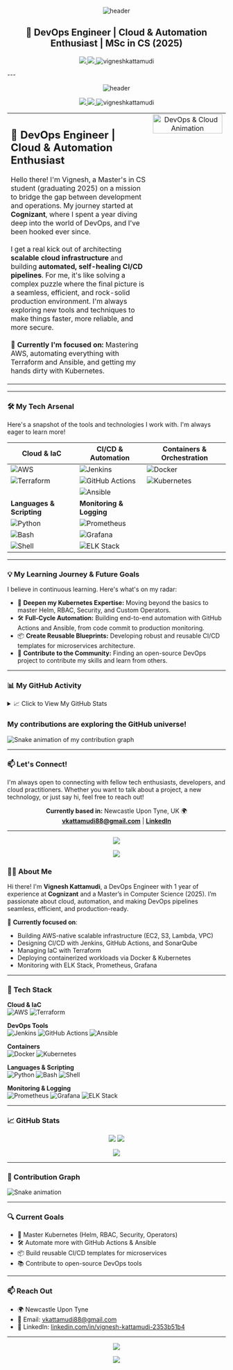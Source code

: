 <!-- Banner Header -->
<p align="center">
  <img src="https://capsule-render.vercel.app/api?type=waving&color=0:FF5F6D,100:FFC371&height=120&section=header&text=Hi%20👋%2C%20I'm%20Vignesh%20Kattamudi!&fontSize=40&fontColor=2c3e50" alt="header"/>
</p>

<h2 align="center">🚀 DevOps Engineer | Cloud & Automation Enthusiast | MSc in CS (2025)</h2>

<p align="center">
  <a href="https://linkedin.com/in/vignesh-kattamudi-2353b51b4" target="_blank">
    <img src="https://img.shields.io/badge/LinkedIn-%230077B5.svg?style=for-the-badge&logo=linkedin&logoColor=white"/>
  </a>
  <a href="mailto:vkattamudi88@gmail.com">
    <img src="https://img.shields.io/badge/Email-D14836.svg?style=for-the-badge&logo=gmail&logoColor=white"/>
  </a>
  <img src="https://komarev.com/ghpvc/?username=vigneshkattamudi&label=Profile%20Views&color=0e75b6&style=flat" alt="vigneshkattamudi" />
</p>

---<!-- 
नमस्ते (Namaste)! Welcome to my digital workshop.
-->

<!-- Banner: Kept your awesome waving banner! -->
<p align="center">
  <img src="https://capsule-render.vercel.app/api?type=waving&color=0:FF5F6D,100:FFC371&height=120§ion=header&text=Hi%20👋%2C%20I'm%20Vignesh%20Kattamudi!&fontSize=40&fontColor=2c3e50" alt="header"/>
</p>

<!-- Socials & Profile Views: Centered for a clean look -->
<p align="center">
  <a href="https://linkedin.com/in/vignesh-kattamudi-2353b51b4" target="_blank">
    <img src="https://img.shields.io/badge/LinkedIn-%230077B5.svg?style=for-the-badge&logo=linkedin&logoColor=white"/>
  </a>
  <a href="mailto:vkattamudi88@gmail.com">
    <img src="https://img.shields.io/badge/Email-D14836.svg?style=for-the-badge&logo=gmail&logoColor=white"/>
  </a>
  <img src="https://komarev.com/ghpvc/?username=vigneshkattamudi&label=Profile%20Views&color=0e75b6&style=flat-square" alt="vigneshkattamudi" />
</p>

<!-- Two-Column Intro: Narrative on the left, dynamic GIF on the right -->
<table>
  <tr>
    <td width="65%" valign="top">
      <h2 align="left">🚀 DevOps Engineer | Cloud & Automation Enthusiast</h2>
      <p align="left">
        Hello there! I'm Vignesh, a Master's in CS student (graduating 2025) on a mission to bridge the gap between development and operations. My journey started at <strong>Cognizant</strong>, where I spent a year diving deep into the world of DevOps, and I've been hooked ever since.
        <br/><br/>
        I get a real kick out of architecting <strong>scalable cloud infrastructure</strong> and building <strong>automated, self-healing CI/CD pipelines</strong>. For me, it's like solving a complex puzzle where the final picture is a seamless, efficient, and rock-solid production environment. I'm always exploring new tools and techniques to make things faster, more reliable, and more secure.
        <br/><br/>
        🧠 <strong>Currently I'm focused on:</strong> Mastering AWS, automating everything with Terraform and Ansible, and getting my hands dirty with Kubernetes.
      </p>
    </td>
    <td width="35%" align="center" valign="top">
      <!-- You can find more cool GIFs at https://giphy.com/search/programming -->
      <img src="https://media.giphy.com/media/LmNwrBhejkK9EFP504/giphy.gif" alt="DevOps & Cloud Animation" width="100%"/>
    </td>
  </tr>
</table>

---

### 🛠️ My Tech Arsenal

Here's a snapshot of the tools and technologies I work with. I'm always eager to learn more!

<!-- Tech Stack in a clean table format -->
| Cloud & IaC                                                                                                                                                             | CI/CD & Automation                                                                                                                                                                                                                                | Containers & Orchestration                                                                                                                                                                 |
| ----------------------------------------------------------------------------------------------------------------------------------------------------------------------- | ------------------------------------------------------------------------------------------------------------------------------------------------------------------------------------------------------------------------------------------------- | ------------------------------------------------------------------------------------------------------------------------------------------------------------------------------------------ |
| ![AWS](https://img.shields.io/badge/AWS-%23232F3E.svg?style=for-the-badge&logo=amazon-aws&logoColor=white)                                                               | ![Jenkins](https://img.shields.io/badge/Jenkins-%232C5263.svg?style=for-the-badge&logo=jenkins&logoColor=white)                                                                                                                                   | ![Docker](https://img.shields.io/badge/Docker-%230db7ed.svg?style=for-the-badge&logo=docker&logoColor=white)                                                                                |
| ![Terraform](https://img.shields.io/badge/Terraform-%235835CC.svg?style=for-the-badge&logo=terraform&logoColor=white)                                                     | ![GitHub Actions](https://img.shields.io/badge/GitHub_Actions-%232C5263.svg?style=for-the-badge&logo=github-actions&logoColor=white)                                                                                                              | ![Kubernetes](https://img.shields.io/badge/Kubernetes-%23326ce5.svg?style=for-the-badge&logo=kubernetes&logoColor=white)                                                                    |
|                                                                                                                                                                         | ![Ansible](https://img.shields.io/badge/Ansible-%23000000.svg?style=for-the-badge&logo=ansible&logoColor=white)                                                                                                                                    |                                                                                                                                                                                            |
| **Languages & Scripting**                                                                                                                                               | **Monitoring & Logging**                                                                                                                                                                                                                          |                                                                                                                                                                                            |
| ![Python](https://img.shields.io/badge/Python-%233776AB.svg?style=for-the-badge&logo=python&logoColor=white)                                                              | ![Prometheus](https://img.shields.io/badge/Prometheus-E6522C?style=for-the-badge&logo=prometheus&logoColor=white)                                                                                                                                 |                                                                                                                                                                                            |
| ![Bash](https://img.shields.io/badge/Bash-%234EAA25.svg?style=for-the-badge&logo=gnu-bash&logoColor=white)                                                                | ![Grafana](https://img.shields.io/badge/Grafana-F46800?style=for-the-badge&logo=grafana&logoColor=white)                                                                                                                                           |                                                                                                                                                                                            |
| ![Shell](https://img.shields.io/badge/Shell_Script-%23121011.svg?style=for-the-badge&logo=gnu-bash&logoColor=white)                                                       | ![ELK Stack](https://img.shields.io/badge/ELK-005571?style=for-the-badge&logo=elasticstack&logoColor=white)                                                                                                                                        |                                                                                                                                                                                            |

---

### 💡 My Learning Journey & Future Goals

I believe in continuous learning. Here's what's on my radar:

-   🧠 **Deepen my Kubernetes Expertise:** Moving beyond the basics to master Helm, RBAC, Security, and Custom Operators.
-   🛠️ **Full-Cycle Automation:** Building end-to-end automation with GitHub Actions and Ansible, from code commit to production monitoring.
-   📦 **Create Reusable Blueprints:** Developing robust and reusable CI/CD templates for microservices architecture.
-   🤝 **Contribute to the Community:** Finding an open-source DevOps project to contribute my skills and learn from others.

---

### 📊 My GitHub Activity

<!-- Collapsible section for stats to keep the profile clean -->
<details>
  <summary>📈 Click to View My GitHub Stats</summary>
  <br/>
  <p align="center">
    <img src="https://github-readme-stats.vercel.app/api?username=vigneshkattamudi&show_icons=true&theme=tokyonight&hide_border=true&count_private=true" alt="Vignesh's GitHub Stats"/>
    <img src="https://github-readme-streak-stats.herokuapp.com?user=vigneshkattamudi&theme=tokyonight&hide_border=true" alt="Vignesh's GitHub Streak"/>
  </p>
  <p align="center">
    <img src="https://github-readme-stats.vercel.app/api/top-langs/?username=vigneshkattamudi&layout=compact&theme=tokyonight&hide_border=true&langs_count=8" alt="Vignesh's Top Languages"/>
  </p>
</details>

<!-- Your awesome snake animation -->
<p align="center">
  <h3>My contributions are exploring the GitHub universe!</h3>
  <img src="https://github.com/vigneshkattamudi/vigneshkattamudi/blob/output/github-contribution-grid-snake.svg" alt="Snake animation of my contribution graph" />
</p>

---

### 📫 Let's Connect!

I'm always open to connecting with fellow tech enthusiasts, developers, and cloud practitioners. Whether you want to talk about a project, a new technology, or just say hi, feel free to reach out!

<p align="center">
  <strong>Currently based in:</strong> Newcastle Upon Tyne, UK 🌍<br/>
  <a href="mailto:vkattamudi88@gmail.com"><strong>vkattamudi88@gmail.com</strong></a> | <a href="https://linkedin.com/in/vignesh-kattamudi-2353b51b4"><strong>LinkedIn</strong></a>
</p>

---

<!-- Footer: Kept your quote and footer banner -->
<p align="center">
  <img src="https://quotes-github-readme.vercel.app/api?type=horizontal&theme=radical" />
</p>

<p align="center">
  <img src="https://capsule-render.vercel.app/api?section=footer&type=waving&color=gradient&height=100"/>
</p>

### 👨‍💻 About Me

Hi there! I'm **Vignesh Kattamudi**, a DevOps Engineer with 1 year of experience at **Cognizant** and a Master’s in Computer Science (2025). I’m passionate about cloud, automation, and making DevOps pipelines seamless, efficient, and production-ready.

🧠 **Currently focused on**:
- Building AWS-native scalable infrastructure (EC2, S3, Lambda, VPC)
- Designing CI/CD with Jenkins, GitHub Actions, and SonarQube
- Managing IaC with Terraform
- Deploying containerized workloads via Docker & Kubernetes
- Monitoring with ELK Stack, Prometheus, Grafana

---

### 🧰 Tech Stack

**Cloud & IaC**  
![AWS](https://img.shields.io/badge/AWS-%23232F3E.svg?style=for-the-badge&logo=amazon-aws&logoColor=white)
![Terraform](https://img.shields.io/badge/Terraform-%235835CC.svg?style=for-the-badge&logo=terraform&logoColor=white)

**DevOps Tools**  
![Jenkins](https://img.shields.io/badge/Jenkins-%232C5263.svg?style=for-the-badge&logo=jenkins&logoColor=white)
![GitHub Actions](https://img.shields.io/badge/GitHub_Actions-%232C5263.svg?style=for-the-badge&logo=github-actions&logoColor=white)
![Ansible](https://img.shields.io/badge/Ansible-%23000000.svg?style=for-the-badge&logo=ansible&logoColor=white)

**Containers**  
![Docker](https://img.shields.io/badge/Docker-%230db7ed.svg?style=for-the-badge&logo=docker&logoColor=white)
![Kubernetes](https://img.shields.io/badge/Kubernetes-%23326ce5.svg?style=for-the-badge&logo=kubernetes&logoColor=white)

**Languages & Scripting**  
![Python](https://img.shields.io/badge/Python-%233776AB.svg?style=for-the-badge&logo=python&logoColor=white)
![Bash](https://img.shields.io/badge/Bash-%234EAA25.svg?style=for-the-badge&logo=gnu-bash&logoColor=white)
![Shell](https://img.shields.io/badge/Shell-%23121011.svg?style=for-the-badge)

**Monitoring & Logging**  
![Prometheus](https://img.shields.io/badge/Prometheus-E6522C?style=for-the-badge&logo=prometheus&logoColor=white)
![Grafana](https://img.shields.io/badge/Grafana-F46800?style=for-the-badge&logo=grafana&logoColor=white)
![ELK Stack](https://img.shields.io/badge/ELK-005571?style=for-the-badge&logo=elasticstack&logoColor=white)

---

### 📈 GitHub Stats

<p align="center">
  <img src="https://github-readme-stats.vercel.app/api?username=vigneshkattamudi&show_icons=true&theme=tokyonight&hide_border=true" />
  <img src="https://github-readme-streak-stats.herokuapp.com?user=vigneshkattamudi&theme=tokyonight&hide_border=true" />
</p>

<p align="center">
  <img src="https://github-readme-stats.vercel.app/api/top-langs/?username=vigneshkattamudi&layout=compact&theme=tokyonight&hide_border=true" />
</p>

---

### 🐍 Contribution Graph

![Snake animation](https://github.com/vigneshkattamudi/vigneshkattamudi/blob/output/github-contribution-grid-snake.svg)

---

### 🔍 Current Goals

- 🧠 Master Kubernetes (Helm, RBAC, Security, Operators)
- 🛠️ Automate more with GitHub Actions & Ansible
- 📦 Build reusable CI/CD templates for microservices
- 📚 Contribute to open-source DevOps tools

---

### 📫 Reach Out

- 🌍 Newcastle Upon Tyne  
- 📩 Email: [vkattamudi88@gmail.com](mailto:vkattamudi88@gmail.com)  
- 💼 LinkedIn: [linkedin.com/in/vignesh-kattamudi-2353b51b4](https://linkedin.com/in/vignesh-kattamudi-2353b51b4)

---

<p align="center">
  <img src="https://quotes-github-readme.vercel.app/api?type=horizontal&theme=radical" />
</p>

<p align="center">
  <img src="https://capsule-render.vercel.app/api?section=footer&type=waving&color=gradient&height=100"/>
</p>